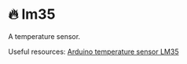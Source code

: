 # 🔥 lm35

A temperature sensor.

Useful resources: [Arduino temperature sensor LM35](https://www.instructables.com/id/ARDUINO-TEMPERATURE-SENSOR-LM35/)
